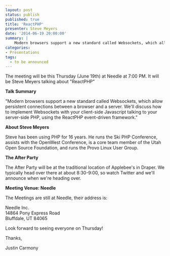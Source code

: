 ```yaml
---
layout: post
status: publish
published: true
title: 'ReactPHP'
presenter: Steve Meyers
date: '2014-06-19 20:00:00'
summary: |
    Modern browsers support a new standard called Websockets, which allow persistent connections between a browser and a server.  We'll discuss how to implement Websockets with your client-side Javascript talking to your server-side PHP, using the ReactPHP event-driven framework.
categories:
- Presentations
tags:
  - to be announced
---
```

<p>The meeting will be this Thursday (June 19th) at Needle at 7:00 PM. It will be Steve Meyers talking about "ReactPHP"</p>
<p><strong>Talk Summary</strong></p>
<p>"Modern browsers support a new standard called Websockets, which allow persistent connections between a browser and a server.  We'll discuss how to implement Websockets with your client-side Javascript talking to your server-side PHP, using the ReactPHP event-driven framework."</p>
<p><strong>About Steve Meyers</strong></p>
<p>Steve has been using PHP for 16 years.  He runs the Ski PHP Conference, assists with the OpenWest Conference, is a core team member of the Utah Open Source Foundation, and runs the Provo Linux User Group.</p>
<p><strong>The After Party</strong></p>
<p>The After Party will be at the traditional location of Applebee's in Draper. We typically head over there at about 8:30-9:00, so watch Twitter and we'll announce when we're heading over.</p>
<p><strong>Meeting Venue: Needle</strong></p>
<p>The Meetings are still at Needle, their address is: </p>
<p>Needle Inc.<br />
14864 Pony Express Road<br />
Bluffdale, UT 84065</p>
<p>Look forward to seeing everyone on Thursday!</p>
<p>Thanks,</p>
<p>Justin Carmony</p>